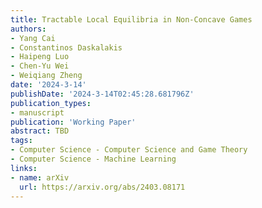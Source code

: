 ```yaml
---
title: Tractable Local Equilibria in Non-Concave Games
authors:
- Yang Cai
- Constantinos Daskalakis
- Haipeng Luo
- Chen-Yu Wei
- Weiqiang Zheng
date: '2024-3-14'
publishDate: '2024-3-14T02:45:28.681796Z'
publication_types:
- manuscript
publication: 'Working Paper'
abstract: TBD
tags:
- Computer Science - Computer Science and Game Theory
- Computer Science - Machine Learning
links:
- name: arXiv
  url: https://arxiv.org/abs/2403.08171
---
```

